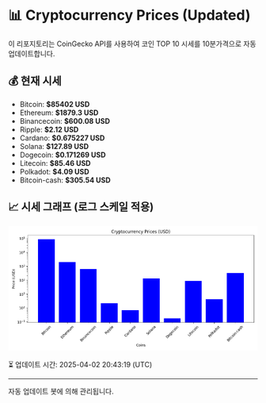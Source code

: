 
# 📊 Cryptocurrency Prices (Updated)

이 리포지토리는 CoinGecko API를 사용하여 코인 TOP 10 시세를 10분가격으로 자동 업데이트합니다.

## 💰 현재 시세
- Bitcoin: **$85402 USD**
- Ethereum: **$1879.3 USD**
- Binancecoin: **$600.08 USD**
- Ripple: **$2.12 USD**
- Cardano: **$0.675227 USD**
- Solana: **$127.89 USD**
- Dogecoin: **$0.171269 USD**
- Litecoin: **$85.46 USD**
- Polkadot: **$4.09 USD**
- Bitcoin-cash: **$305.54 USD**

## 📈 시세 그래프 (로그 스케일 적용)
![Crypto Prices](crypto_prices.png)

⏳ 업데이트 시간: 2025-04-02 20:43:19 (UTC)

---
자동 업데이트 봇에 의해 관리됩니다.
